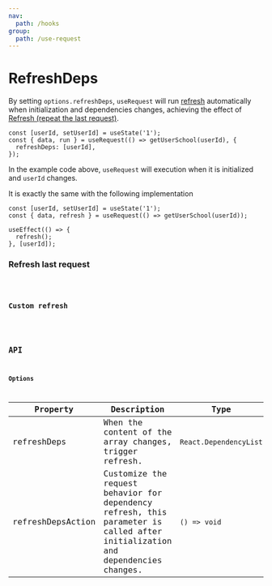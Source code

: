 ```yaml
---
nav:
  path: /hooks
group:
  path: /use-request
---
```


# RefreshDeps

By setting `options.refreshDeps`, `useRequest` will run [refresh](https://ahooks.js.org/hooks/use-request/basic/#result) automatically when initialization and dependencies changes, achieving the effect of [Refresh (repeat the last request)](https://ahooks.js.org/hooks/use-request/basic/#refresh-repeat-the-last-request).

```tsx | pure
const [userId, setUserId] = useState('1');
const { data, run } = useRequest(() => getUserSchool(userId), {
  refreshDeps: [userId],
});
```

In the example code above, `useRequest` will execution when it is initialized and `userId` changes.

It is exactly the same with the following implementation

```tsx | pure
const [userId, setUserId] = useState('1');
const { data, refresh } = useRequest(() => getUserSchool(userId));

useEffect(() => {
  refresh();
}, [userId]);
```

### Refresh last request

<code src="./demo/refreshDeps.tsx" />

### Custom refresh

<code src="./demo/refreshDepsAction.tsx" />

## API

### Options

| Property          | Description                                                                                                                    | Type                   | Default |
| ----------------- | ------------------------------------------------------------------------------------------------------------------------------ | ---------------------- | ------- |
| refreshDeps       | When the content of the array changes, trigger refresh.                                                                        | `React.DependencyList` | `[]`    |
| refreshDepsAction | Customize the request behavior for dependency refresh, this parameter is called after initialization and dependencies changes. | `() => void`           | -       |
